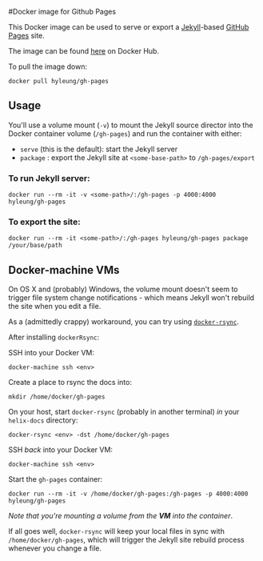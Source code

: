 #Docker image for Github Pages

This Docker image can be used to serve or export a [Jekyll](http://jekyllrb.com)-based [GitHub Pages](https://pages.github.com) site.

The image can be found [here](https://hub.docker.com/r/hyleung/gh-pages/) on Docker Hub.

To pull the image down:

    docker pull hyleung/gh-pages

## Usage
You'll use a volume mount (`-v`) to mount the Jekyll source director into the Docker container volume (`/gh-pages`) and run the container with either:

- `serve` (this is the default): start the Jekyll server
- `package` <some-base-path>: export the Jekyll site at `<some-base-path>` to `/gh-pages/export`

### To run Jekyll server:

    docker run --rm -it -v <some-path>/:/gh-pages -p 4000:4000  hyleung/gh-pages

### To export the site:

    docker run --rm -it <some-path>/:/gh-pages hyleung/gh-pages package /your/base/path  

## Docker-machine VMs

On OS X and (probably) Windows, the volume mount doesn't seem to trigger file system change notifications - which means Jekyll won't rebuild the site when you edit a file.

As a (admittedly crappy) workaround, you can try using [`docker-rsync`](https://github.com/synack/docker-rsync).

After installing `dockerRsync`:

SSH into your Docker VM:

    docker-machine ssh <env>

Create a place to rsync the docs into:

    mkdir /home/docker/gh-pages

On your host, start `docker-rsync` (probably in another terminal) *in* your `helix-docs` directory:

    docker-rsync <env> -dst /home/docker/gh-pages

SSH *back* into your Docker VM:

    docker-machine ssh <env>

Start the `gh-pages` container:

    docker run --rm -it -v /home/docker/gh-pages:/gh-pages -p 4000:4000 hyleung/gh-pages

*Note that you're mounting a volume from the **VM** into the container*.

If all goes well, `docker-rsync` will keep your local files in sync with `/home/docker/gh-pages`, which will trigger the Jekyll site rebuild process whenever you change a file.
